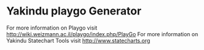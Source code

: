 # Yakindu playgo Generator
For more information on Playgo visit http://wiki.weizmann.ac.il/playgo/index.php/PlayGo
For more information on Yakindu Statechart Tools visit http://www.statecharts.org
